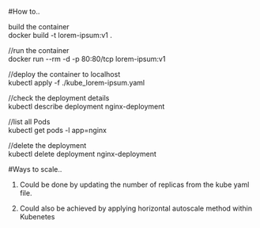 #How to.. 

build the container<br />
docker build -t lorem-ipsum:v1 .

//run the container<br />
docker run --rm -d  -p 80:80/tcp lorem-ipsum:v1

//deploy the container to localhost<br />
kubectl apply -f ./kube_lorem-ipsum.yaml

//check the deployment details<br />
kubectl describe deployment nginx-deployment

//list all Pods<br />
kubectl get pods -l app=nginx

//delete the deployment<br />
kubectl delete deployment nginx-deployment


#Ways to scale..
1. Could be done by updating the number of replicas from the kube yaml file.

2. Could also be achieved by applying horizontal autoscale method within Kubenetes


